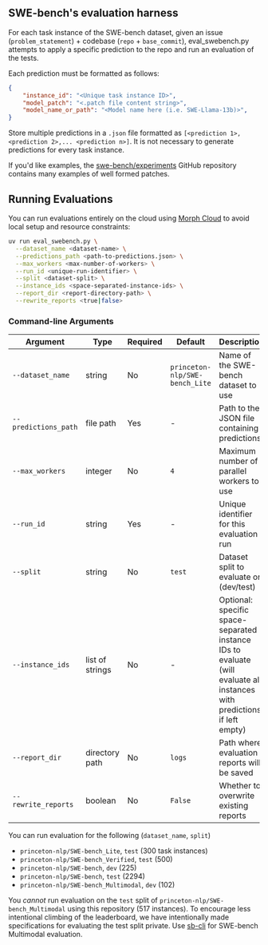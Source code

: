 ## SWE-bench's evaluation harness
For each task instance of the SWE-bench dataset, given an issue (`problem_statement`) + codebase (`repo` + `base_commit`), eval_swebench.py attempts to apply a specific prediction to the repo and run an evaluation of the tests.

Each prediction must be formatted as follows:
```json
{
    "instance_id": "<Unique task instance ID>",
    "model_patch": "<.patch file content string>",
    "model_name_or_path": "<Model name here (i.e. SWE-Llama-13b)>",
}
```

Store multiple predictions in a `.json` file formatted as `[<prediction 1>, <prediction 2>,... <prediction n>]`. It is not necessary to generate predictions for every task instance.

If you'd like examples, the [swe-bench/experiments](https://github.com/swe-bench/experiments) GitHub repository contains many examples of well formed patches.

## Running Evaluations
You can run evaluations entirely on the cloud using [Morph Cloud](https://cloud.morph.so/docs/developers) to avoid local setup and resource constraints:

```bash
uv run eval_swebench.py \
  --dataset_name <dataset-name> \
  --predictions_path <path-to-predictions.json> \
  --max_workers <max-number-of-workers> \
  --run_id <unique-run-identifier> \
  --split <dataset-split> \
  --instance_ids <space-separated-instance-ids> \
  --report_dir <report-directory-path> \
  --rewrite_reports <true|false>
```

### Command-line Arguments

| Argument | Type | Required | Default | Description | Example |
|----------|------|----------|---------|-------------|---------|
| `--dataset_name` | string | No | `princeton-nlp/SWE-bench_Lite` | Name of the SWE-bench dataset to use | `princeton-nlp/SWE-bench_Lite` |
| `--predictions_path` | file path | Yes | - | Path to the JSON file containing predictions | `./predictions.json` |
| `--max_workers` | integer | No | `4` | Maximum number of parallel workers to use | `4` |
| `--run_id` | string | Yes | - | Unique identifier for this evaluation run | `run_20230901` |
| `--split` | string | No | `test` | Dataset split to evaluate on (dev/test) | `test` |
| `--instance_ids` | list of strings | No | - | Optional: specific space-separated instance IDs to evaluate (will evaluate all instances with predictions if left empty) | `astropy__astropy-7166 django__django-10880 pydata_xarray-6599` |
| `--report_dir` | directory path | No | `logs` | Path where evaluation reports will be saved | `./reports` |
| `--rewrite_reports` | boolean | No | `False` | Whether to overwrite existing reports | `true` |

You can run evaluation for the following (`dataset_name`, `split`)
* `princeton-nlp/SWE-bench_Lite`, `test` (300 task instances)
* `princeton-nlp/SWE-bench_Verified`, `test` (500)
* `princeton-nlp/SWE-bench`, `dev` (225)
* `princeton-nlp/SWE-bench`, `test` (2294)
* `princeton-nlp/SWE-bench_Multimodal`, `dev` (102)

You *cannot* run evaluation on the `test` split of `princeton-nlp/SWE-bench_Multimodal` using this repository (517 instances).
To encourage less intentional climbing of the leaderboard, we have intentionally made specifications for evaluating the test split private.
Use [sb-cli](https://github.com/swe-bench/sb-cli/) for SWE-bench Multimodal evaluation.
